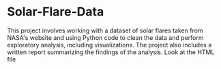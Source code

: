# Solar-Flare-Data
This project involves working with a dataset of solar flares taken from NASA's website and using Python code to clean the data and perform exploratory analysis, including visualizations. 
The project also includes a written report summarizing the findings of the analysis.
Look at the HTML file
